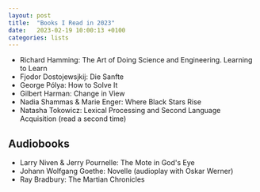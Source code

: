 ```yaml
---
layout: post
title:  "Books I Read in 2023"
date:   2023-02-19 10:00:13 +0100
categories: lists
---
```



* Richard Hamming: The Art of Doing Science and Engineering. Learning to Learn
* Fjodor Dostojewsjkij: Die Sanfte
* George Pólya: How to Solve It
* Gilbert Harman: Change in View
* Nadia Shammas & Marie Enger: Where Black Stars Rise
* Natasha Tokowicz: Lexical Processing and Second Language Acquisition (read a second time)

## Audiobooks

* Larry Niven & Jerry Pournelle: The Mote in God's Eye
* Johann Wolfgang Goethe: Novelle (audioplay with Oskar Werner)
* Ray Bradbury: The Martian Chronicles
